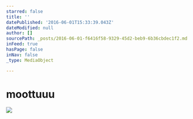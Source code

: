 ```yaml
---
starred: false
title: ''
datePublished: '2016-06-01T15:33:39.043Z'
dateModified: null
author: []
sourcePath: _posts/2016-06-01-f6416f58-9329-45d2-beb9-6b36cbdec1f2.md
inFeed: true
hasPage: false
inNav: false
_type: MediaObject

---
```

# moottuuu
![](https://the-grid-user-content.s3-us-west-2.amazonaws.com/0cc29ff3-1cd7-4d6b-8bb6-fc8b6c4d9a4b.jpg)